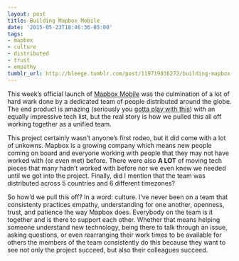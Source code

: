 ```yaml
---
layout: post
title: Building Mapbox Mobile
date: '2015-05-23T18:46:36-05:00'
tags:
- mapbox
- culture
- distributed
- trust
- empathy
tumblr_url: http://bleege.tumblr.com/post/119719036272/building-mapbox-mobile
---
```

<!--excerpt.start-->
This week’s official launch of [Mapbox Mobile](https://techcrunch.com/2015/05/21/mapbox-takes-on-apple-with-an-sdk-to-put-maps-into-ios-apps/) was the culmination of a lot of hard wark done by a dedicated team of people distributed around the globe.  The end product is amazing (seriously you [gotta play with this](https://www.mapbox.com/mobile/)) with an equally impressive tech list, but the real story is how we pulled this all off working together as a unified team.
<!--excerpt.end-->

This project certainly wasn’t anyone’s first rodeo, but it did come with a lot of unkowns.  Mapbox is a growing company which means new people coming on board and everyone working with people that they may not have worked with (or even met) before.  There were also **A LOT** of moving tech pieces that many hadn’t worked with before nor we even knew we needed until we got into the project.  Finally, did I mention that the team was distributed across 5 countries and 6 different timezones?

So how’d we pull this off?  In a word: culture.  I’ve never been on a team that consistenty practices empathy, understanding for one another, openness, trust, and patience the way Mapbox does. Everybody on the team is it together and is there to support each other.  Whether that means helping someone understand new technology, being there to talk through an issue, asking questions, or even rearranging their work times to be available for others the members of the team consistently do this because they want to see not only the project succeed, but also their colleagues succeed.
